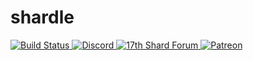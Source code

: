 # shardle

<a href="https://github.com/17thshard/shardle/actions?query=workflow%3ACI" title="Build workflow">
<img src="https://github.com/17thshard/shardle/workflows/CI/badge.svg" alt="Build Status" />
</a>
<a href="https://discord.gg/nF3gxQCkwk?utm_source=Github&utm_medium=Badge" title="Join Discord">
<img src="https://img.shields.io/discord/304777819936784385?color=%237289da&label=Join&logo=discord&logoColor=white&labelColor=%23697ec4" alt="Discord" />
</a>
<a href="https://17thshard.com" title="Forums">
<img src="https://img.shields.io/static/v1?color=%234698cb&label=&logo=data%3Aimage%2Fsvg%2Bxml%3Bbase64%2CPHN2ZyB2aWV3Qm94PSIwIDAgMjQgMjQiIHhtbG5zPSJodHRwOi8vd3d3LnczLm9yZy8yMDAwL3N2ZyI%2BPHBvbHlnb24gcG9pbnRzPSI5LjQ4NzIwNDU5OTk5OTk5OCwxMS4xNTA3MjUyNDk5OTk5OTkgMjEuOTM5Mjc3ODUsMC4wMjUyNzk2IDkuMTc5NDUwODk5OTk5OTk5LDcuNTk5NjA2MSIgZmlsbD0iI2ZmZiIvPjxwYXRoIGQ9Ik0gMjIuMjAzNjUyLDAuNzY3NzU5MTkgOC45MDc1MzE2LDEyLjY3NDUxIDguNTk5NzgyNiw5LjEyMzQxMDkgMS43OTYzNDc4LDEzLjI5NjAxNSAyLjczMDA2MzUsMjMuOTc0NzIgMTMuNDA4OCwyMy4wNDEwMDUgWiIgZmlsbD0iI2ZmZiIvPjwvc3ZnPgo%3D&labelColor=%23004976&message=Forums" alt="17th Shard Forum" />
</a>
<a href="https://www.patreon.com/17thshard" title="Support on Patreon">
<img src="https://img.shields.io/static/v1?labelColor=%23F96854&label=&logo=patreon&logoColor=white&color=%23052d49&message=Support%20us" alt="Patreon" />
</a>
